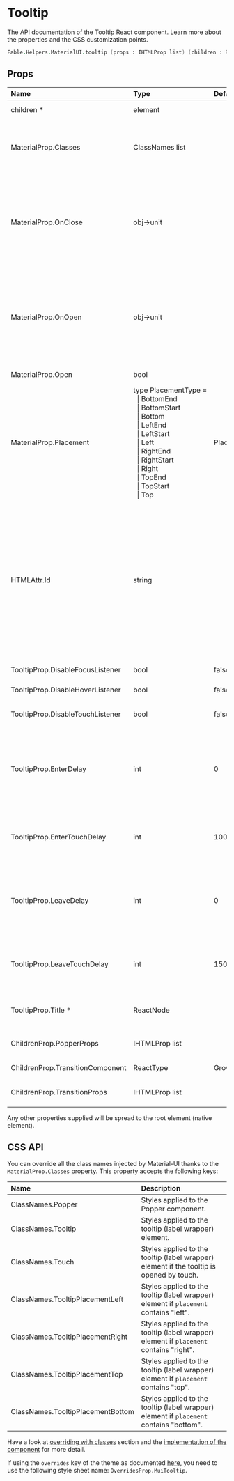 # Tooltip

<p class="description">The API documentation of the Tooltip React component. Learn more about the properties and the CSS customization points.</p>

```fsharp
Fable.Helpers.MaterialUI.tooltip (props : IHTMLProp list) (children : ReactElement list) : ReactElement
```



## Props

| Name | Type | Default | Description |
|:-----|:-----|:--------|:------------|
| <span class="prop-name required">children *</span> | <span class="prop-type">element</span> |   | Tooltip reference element. |
| <span class="prop-name">MaterialProp.Classes</span> | <span class="prop-type">ClassNames list</span> |   | Override or extend the styles applied to the component.  See CSS API below for more details.  |
| <span class="prop-name">MaterialProp.OnClose</span> | <span class="prop-type">obj->unit</span> |   | Callback fired when the tooltip requests to be closed.<br><br>**Signature:**<br>`(event : obj) -> unit`<br>*event:* The event source of the callback |
| <span class="prop-name">MaterialProp.OnOpen</span> | <span class="prop-type">obj->unit</span> |   | Callback fired when the tooltip requests to be open.<br><br>**Signature:**<br>`(event : obj) -> unit`<br>*event:* The event source of the callback |
| <span class="prop-name">MaterialProp.Open</span> | <span class="prop-type">bool</span> |   | If `true`, the tooltip is shown. |
| <span class="prop-name">MaterialProp.Placement</span> | <span class="prop-type">type&nbsp;PlacementType&nbsp;=<br>&nbsp;&nbsp;&#124;&nbsp;BottomEnd<br>&nbsp;&nbsp;&#124;&nbsp;BottomStart<br>&nbsp;&nbsp;&#124;&nbsp;Bottom<br>&nbsp;&nbsp;&#124;&nbsp;LeftEnd<br>&nbsp;&nbsp;&#124;&nbsp;LeftStart<br>&nbsp;&nbsp;&#124;&nbsp;Left<br>&nbsp;&nbsp;&#124;&nbsp;RightEnd<br>&nbsp;&nbsp;&#124;&nbsp;RightStart<br>&nbsp;&nbsp;&#124;&nbsp;Right<br>&nbsp;&nbsp;&#124;&nbsp;TopEnd<br>&nbsp;&nbsp;&#124;&nbsp;TopStart<br>&nbsp;&nbsp;&#124;&nbsp;Top<br></span> | <span class="prop-default">PlacementType.Bottom</span> | Tooltip placement. |
| <span class="prop-name">HTMLAttr.Id</span> | <span class="prop-type">string</span> |   | The relationship between the tooltip and the wrapper component is not clear from the DOM. This property is used with aria-describedby to solve the accessibility issue. If you don't provide this property. It fallback to a random generated id. |
| <span class="prop-name">TooltipProp.DisableFocusListener</span> | <span class="prop-type">bool</span> | <span class="prop-default">false</span> | Do not respond to focus events. |
| <span class="prop-name">TooltipProp.DisableHoverListener</span> | <span class="prop-type">bool</span> | <span class="prop-default">false</span> | Do not respond to hover events. |
| <span class="prop-name">TooltipProp.DisableTouchListener</span> | <span class="prop-type">bool</span> | <span class="prop-default">false</span> | Do not respond to long press touch events. |
| <span class="prop-name">TooltipProp.EnterDelay</span> | <span class="prop-type">int</span> | <span class="prop-default">0</span> | The number of milliseconds to wait before showing the tooltip. This property won't impact the enter touch delay (`enterTouchDelay`). |
| <span class="prop-name">TooltipProp.EnterTouchDelay</span> | <span class="prop-type">int</span> | <span class="prop-default">1000</span> | The number of milliseconds a user must touch the element before showing the tooltip. |
| <span class="prop-name">TooltipProp.LeaveDelay</span> | <span class="prop-type">int</span> | <span class="prop-default">0</span> | The number of milliseconds to wait before hiding the tooltip. This property won't impact the leave touch delay (`leaveTouchDelay`). |
| <span class="prop-name">TooltipProp.LeaveTouchDelay</span> | <span class="prop-type">int</span> | <span class="prop-default">1500</span> | The number of milliseconds after the user stops touching an element before hiding the tooltip. |
| <span class="prop-name required">TooltipProp.Title *</span> | <span class="prop-type">ReactNode</span> |   | Tooltip title. Zero-length titles string are never displayed. |
| <span class="prop-name">ChildrenProp.PopperProps</span> | <span class="prop-type">IHTMLProp list</span> |   | Properties applied to the [`Popper`](#/api/popper) element. |
| <span class="prop-name">ChildrenProp.TransitionComponent</span> | <span class="prop-type">ReactType</span> | <span class="prop-default">Grow</span> | Transition component. |
| <span class="prop-name">ChildrenProp.TransitionProps</span> | <span class="prop-type">IHTMLProp list</span> |   | Properties applied to the `Transition` element. |

Any other properties supplied will be spread to the root element (native element).

## CSS API

You can override all the class names injected by Material-UI thanks to the `MaterialProp.Classes` property.
This property accepts the following keys:


| Name | Description |
|:-----|:------------|
| <span class="prop-name">ClassNames.Popper</span> | Styles applied to the Popper component.
| <span class="prop-name">ClassNames.Tooltip</span> | Styles applied to the tooltip (label wrapper) element.
| <span class="prop-name">ClassNames.Touch</span> | Styles applied to the tooltip (label wrapper) element if the tooltip is opened by touch.
| <span class="prop-name">ClassNames.TooltipPlacementLeft</span> | Styles applied to the tooltip (label wrapper) element if `placement` contains "left".
| <span class="prop-name">ClassNames.TooltipPlacementRight</span> | Styles applied to the tooltip (label wrapper) element if `placement` contains "right".
| <span class="prop-name">ClassNames.TooltipPlacementTop</span> | Styles applied to the tooltip (label wrapper) element if `placement` contains "top".
| <span class="prop-name">ClassNames.TooltipPlacementBottom</span> | Styles applied to the tooltip (label wrapper) element if `placement` contains "bottom".

Have a look at [overriding with classes](#/customization/overrides) section
and the [implementation of the component](https://github.com/mui-org/material-ui/tree/master/packages/material-ui/src/Tooltip/Tooltip.js)
for more detail.

If using the `overrides` key of the theme as documented
[here](#/customization/themes),
you need to use the following style sheet name: `OverridesProp.MuiTooltip`.

<!--## Demos-->

<!--- [Tooltips](/demos/tooltips/)-->


